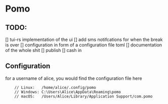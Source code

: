 # Pomo

## TODO:

[] tui-rs implementation of the ui
[] add sms notifcations for when the break is over
[] configuration in form of a configuration file toml
[] documentation of the whole shit
[] publish
[] cash in

## Configuration

for a username of alice, you would find the configuration file here
```
    // Linux:   /home/alice/.config/pomo
    // Windows: C:\Users\Alice\AppData\Roaming\pomo
    // macOS:   /Users/Alice/Library/Application Support/com.pomo
```
